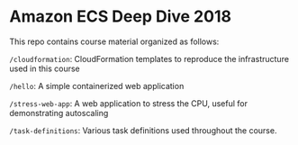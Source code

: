 # Amazon ECS Deep Dive 2018

This repo contains course material organized as follows:

`/cloudformation`: CloudFormation templates to reproduce the infrastructure used in this course

`/hello`: A simple containerized web application

`/stress-web-app`: A web application to stress the CPU, useful for demonstrating autoscaling

`/task-definitions`: Various task definitions used throughout the course.
